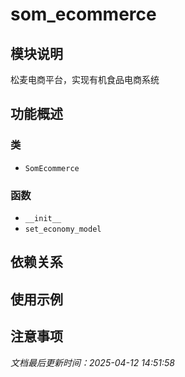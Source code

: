 # som_ecommerce

## 模块说明
松麦电商平台，实现有机食品电商系统

## 功能概述

### 类

- `SomEcommerce`

### 函数

- `__init__`
- `set_economy_model`

## 依赖关系

## 使用示例

## 注意事项

*文档最后更新时间：2025-04-12 14:51:58*